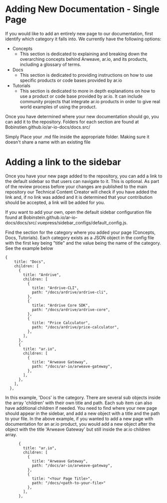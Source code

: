 # Adding New Documentation - Single Page

If you would like to add an entirely new page to our documentation, first identify which category it falls into. We currently have the following options:

- Concepts
  - This section is dedicated to explaining and breaking down the overarching concepts behind Arweave, ar.io, and its products, including a glossary of terms.
- Docs
  - This section is dedicated to providing instructions on how to use specific products or code bases provided by ar.io
- Tutorials
  - This section is dedicated to more in depth explanations on how to use a product or code base provided by ar.io. It can include community projects that integrate ar.io products in order to give real world examples of using the product.

Once you have determined where your new documentation should go, you can add it to the repository. Folders for each section are found at Bobinstien.github.io/ar-io-docs/docs.src/

Simply Place your .md file inside the appropriate folder. Making sure it doesn't share a name with an existing file

# Adding a link to the sidebar

Once you have your new page added to the repository, you can add a link to the default sidebar so that users can navigate to it. This is optional. As part of the review process before your changes are published to the main repository our Technical Content Creator will check if you have added the link and, if no link was added and it is determined that your contribution should be accepted, a link will be added for you.

If you want to add your own, open the default sidebar configuration file found at Bobinstein.github.io/ar-io-docs/docs/src/.vuepress/sidebar_configs/default_config.js.

Find the section for the category where you added your page (Concepts, Docs, Tutorials).
Each category exists as a JSON object in the config file with the first key being "title" and the value being the name of the category. See the example below

```
{
    title: "Docs",
    children: [
      {
        title: "Ardrive",
        children: [
          {
            title: "Ardrive-CLI",
            path: "/docs/ardrive/ardrive-cli",
          },
          {
            title: "Ardrive Core SDK",
            path: "/docs/ardrive/ardrive-core",
          },
          {
            title: "Price Calculator",
            path: "/docs/ardrive/price-calculator",
          },
        ],
      },
      {
        title: "ar.io",
        children: [
          {
            title: "Arweave Gateway",
            path: "/docs/ar-io/arweave-gateway",
          },
        ],
      },
    ],
  },
```

In this example, 'Docs' is the category. There are several sub objects inside the array 'children' with their own title and path. Each sub item can also have additional children if needed.
You need to find where your new page should appear in the sidebar, and add a new object with a title and the path to your file. In the above example, if you wanted to add a new page with documentation for an ar.io product, you would add a new object after the object with the title 'Arweave Gateway' but still inside the ar.io children array.

```
      {
        title: "ar.io",
        children: [
          {
            title: "Arweave Gateway",
            path: "/docs/ar-io/arweave-gateway",
          },
          {
            title: "<Your Page Title>",
            path: "/docs/<path-to-your-file>"
          },
        ],
      },
```
